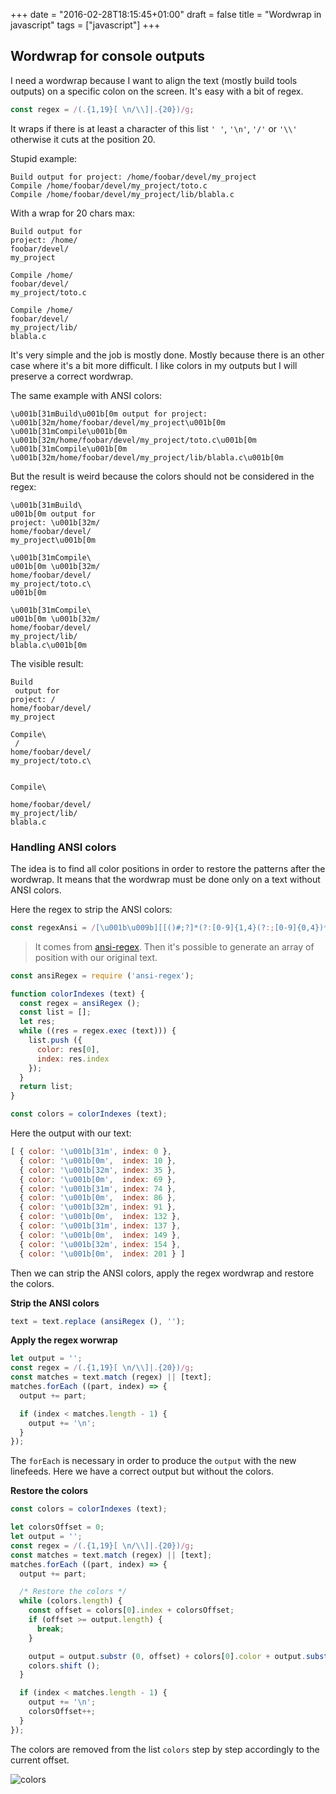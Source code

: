 +++
date = "2016-02-28T18:15:45+01:00"
draft = false
title = "Wordwrap in javascript"
tags = ["javascript"]
+++

## Wordwrap for console outputs

I need a wordwrap because I want to align the text (mostly build tools outputs) on a specific colon on the screen. It's easy with a bit of regex.

```js
const regex = /(.{1,19}[ \n/\\]|.{20})/g;
```

It wraps if there is at least a character of this list `' '`, `'\n'`, `'/'` or `'\\'` otherwise it cuts at the position 20.

Stupid example:

```text
Build output for project: /home/foobar/devel/my_project
Compile /home/foobar/devel/my_project/toto.c
Compile /home/foobar/devel/my_project/lib/blabla.c
```

With a wrap for 20 chars max:

```text
Build output for
project: /home/
foobar/devel/
my_project

Compile /home/
foobar/devel/
my_project/toto.c

Compile /home/
foobar/devel/
my_project/lib/
blabla.c
```

It's very simple and the job is mostly done. Mostly because there is an other case where it's a bit more difficult. I like colors in my outputs but I will preserve a correct wordwrap.

The same example with ANSI colors:

```text
\u001b[31mBuild\u001b[0m output for project: \u001b[32m/home/foobar/devel/my_project\u001b[0m
\u001b[31mCompile\u001b[0m \u001b[32m/home/foobar/devel/my_project/toto.c\u001b[0m
\u001b[31mCompile\u001b[0m \u001b[32m/home/foobar/devel/my_project/lib/blabla.c\u001b[0m
```

But the result is weird because the colors should not be considered in the regex:

```text
\u001b[31mBuild\
u001b[0m output for
project: \u001b[32m/
home/foobar/devel/
my_project\u001b[0m

\u001b[31mCompile\
u001b[0m \u001b[32m/
home/foobar/devel/
my_project/toto.c\
u001b[0m

\u001b[31mCompile\
u001b[0m \u001b[32m/
home/foobar/devel/
my_project/lib/
blabla.c\u001b[0m
```

The visible result:

```text
Build
 output for
project: /
home/foobar/devel/
my_project

Compile\
 /
home/foobar/devel/
my_project/toto.c\


Compile\

home/foobar/devel/
my_project/lib/
blabla.c
```

### Handling ANSI colors

The idea is to find all color positions in order to restore the patterns after the wordwrap. It means that the wordwrap must be done only on a text without ANSI colors.

Here the regex to strip the ANSI colors:

```js
const regexAnsi = /[\u001b\u009b][[()#;?]*(?:[0-9]{1,4}(?:;[0-9]{0,4})*)?[0-9A-ORZcf-nqry=><]/g;
```

> It comes from [ansi-regex](https://github.com/chalk/ansi-regex).
Then it's possible to generate an array of position with our original text.

```js
const ansiRegex = require ('ansi-regex');

function colorIndexes (text) {
  const regex = ansiRegex ();
  const list = [];
  let res;
  while ((res = regex.exec (text))) {
    list.push ({
      color: res[0],
      index: res.index
    });
  }
  return list;
}

const colors = colorIndexes (text);
```

Here the output with our text:

```js
[ { color: '\u001b[31m', index: 0 },
  { color: '\u001b[0m',  index: 10 },
  { color: '\u001b[32m', index: 35 },
  { color: '\u001b[0m',  index: 69 },
  { color: '\u001b[31m', index: 74 },
  { color: '\u001b[0m',  index: 86 },
  { color: '\u001b[32m', index: 91 },
  { color: '\u001b[0m',  index: 132 },
  { color: '\u001b[31m', index: 137 },
  { color: '\u001b[0m',  index: 149 },
  { color: '\u001b[32m', index: 154 },
  { color: '\u001b[0m',  index: 201 } ]
```

Then we can strip the ANSI colors, apply the regex wordwrap and restore the colors.

**Strip the ANSI colors**

```js
text = text.replace (ansiRegex (), '');
```

**Apply the regex worwrap**

```js
let output = '';
const regex = /(.{1,19}[ \n/\\]|.{20})/g;
const matches = text.match (regex) || [text];
matches.forEach ((part, index) => {
  output += part;

  if (index < matches.length - 1) {
    output += '\n';
  }
});
```

The `forEach` is necessary in order to produce the `output` with the new linefeeds. Here we have a correct output but without the colors.

**Restore the colors**

```js
const colors = colorIndexes (text);

let colorsOffset = 0;
let output = '';
const regex = /(.{1,19}[ \n/\\]|.{20})/g;
const matches = text.match (regex) || [text];
matches.forEach ((part, index) => {
  output += part;

  /* Restore the colors */
  while (colors.length) {
    const offset = colors[0].index + colorsOffset;
    if (offset >= output.length) {
      break;
    }

    output = output.substr (0, offset) + colors[0].color + output.substr (offset);
    colors.shift ();
  }

  if (index < matches.length - 1) {
    output += '\n';
    colorsOffset++;
  }
});
```

The colors are removed from the list `colors` step by step accordingly to the current offset.

![colors](/img/wp.png)
